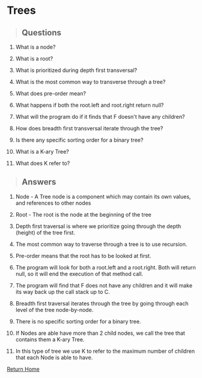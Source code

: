 # Trees

> ## Questions

1. What is a node? 

2. What is a root? 

3. What is prioritized during depth first transversal? 

4. What is the most common way to transverse through a tree? 

5. What does pre-order mean? 

6. What happens if both the root.left and root.right return null? 

7. What will the program do if it finds that F doesn't have any children? 

8. How does breadth first transversal iterate through the tree? 

9. Is there any specific sorting order for a binary tree? 

10. What is a K-ary Tree?

11. What does K refer to? 


> ## Answers

1. Node - A Tree node is a component which may contain its own values, and references to other nodes

2. Root - The root is the node at the beginning of the tree

3. Depth first traversal is where we prioritize going through the depth (height) of the tree first.

4. The most common way to traverse through a tree is to use recursion. 

5. Pre-order means that the root has to be looked at first.

6. The program will look for both a root.left and a root.right. Both will return null, so it will end the execution of that method call.

7. The program will find that F does not have any children and it will make its way back up the call stack up to C.

8. Breadth first traversal iterates through the tree by going through each level of the tree node-by-node.

9. There is no specific sorting order for a binary tree. 

10.  If Nodes are able have more than 2 child nodes, we call the tree that contains them a K-ary Tree.

11. In this type of tree we use K to refer to the maximum number of children that each Node is able to have.

[Return Home](../README.md)
